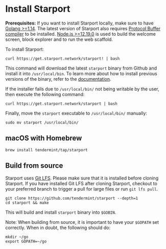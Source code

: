 # Install Starport 

**Prerequisites:** If you want to install Starport locally, make sure to have [Golang >=1.14](https://golang.org/). The latest version of Starport also requires [Protocol Buffer compiler](https://grpc.io/docs/protoc-installation/) to be installed. [Node.js >=12.19.0](https://nodejs.org/) is used to build the welcome screen, block explorer and to run the web scaffold.

To install Starport:

```
curl https://get.starport.network/starport! | bash
```

This command will download the latest `starport` binary from Github and install it into `/usr/local/bin`. To learn more about how to install previous versions of the binary, refer to the [documentation](https://github.com/allinbits/starport-installer).

If the installer fails due to `/usr/local/bin/` not being writable by the user, then execute the following command:

```
curl https://get.starport.network/starport | bash
```

Finally, move the `starport` executable to `/usr/local/bin/` manually:

```
sudo mv starport /usr/local/bin/
```

## macOS with Homebrew

```
brew install tendermint/tap/starport
```

## Build from source
Starport uses [Git LFS](https://git-lfs.github.com/). Please make sure that it is installed before cloning Starport.
If you have installed Git LFS after cloning Starport, checkout to your preferred branch to trigger a pull for large files or run `git lfs pull`.

```
git clone https://github.com/tendermint/starport --depth=1
cd starport && make
```

This will build and install `starport` binary into `$GOBIN`.

Note: When building from source, it is important to have your `$GOPATH` set correctly.  When in doubt, the following should do:

```
mkdir ~/go
export GOPATH=~/go
```
